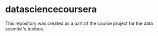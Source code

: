 # datasciencecoursera
This repository was created as a part of the course project for the data scientist's toolbox.
